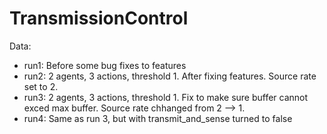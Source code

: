# TransmissionControl

Data:
- run1: Before some bug fixes to features
- run2: 2 agents, 3 actions, threshold 1. After fixing features. Source rate set to 2.
- run3: 2 agents, 3 actions, threshold 1. Fix to make sure buffer cannot exced max buffer. Source rate chhanged from 2 --> 1.
- run4: Same as run 3, but with transmit_and_sense turned to false
